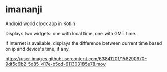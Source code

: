 # imananji
Android world clock app in Kotlin

Displays two widgets: one with local time, one with GMT time.

If Internet is available, displays the difference between current time based on ip and device's time, if any.

https://user-images.githubusercontent.com/63841201/158290970-9df5c6b2-5d85-417e-b5cd-611303185e78.mov